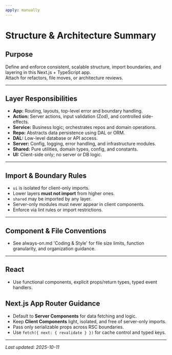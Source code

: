 ```yaml
---
apply: manually
---
```


# Structure & Architecture Summary

## Purpose

Define and enforce consistent, scalable structure, import boundaries, and layering in this Next.js + TypeScript app.  
Attach for refactors, file moves, or architecture reviews.

---

## Layer Responsibilities

- **App:** Routing, layouts, top-level error and boundary handling.
- **Action:** Server actions, input validation (Zod), and controlled side-effects.
- **Service:** Business logic; orchestrates repos and domain operations.
- **Repo:** Abstracts data persistence using DAL or ORM.
- **DAL:** Low-level database or API access.
- **Server:** Config, logging, error handling, and infrastructure modules.
- **Shared:** Pure utilities, domain types, config, and constants.
- **UI:** Client-side only; no server or DB logic.

---

## Import & Boundary Rules

- `ui` is isolated for client-only imports.
- Lower layers **must not import** from higher ones.
- `shared` may be imported by any layer.
- Server-only modules must never appear in client components.
- Enforce via lint rules or import restrictions.

---

## Component & File Conventions

- See always-on.md 'Coding & Style' for file size limits, function granularity, and organization guidance.

---

## React

- Use functional components, explicit props/return types, typed event handlers.

## Next.js App Router Guidance

- Default to **Server Components** for data fetching and logic.
- Keep **Client Components** light, isolated, and free of server-only imports.
- Pass only serializable props across RSC boundaries.
- Use `fetch({ next: { revalidate } })` for cache control and typed keys.

---

_Last updated: 2025-10-11_

